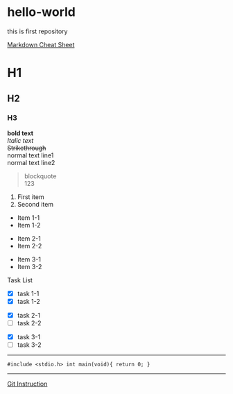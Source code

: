 # hello-world
this is first repository

[Markdown Cheat Sheet](https://www.markdownguide.org/cheat-sheet/)

# H1
## H2
### H3

**bold text**\
*Italic text*\
~~Strikethrough~~\
normal text line1\
normal text line2

> blockquote\
> 123

1. First item
2. Second item

* Item 1-1
* Item 1-2
+ Item 2-1
+ Item 2-2
- Item 3-1
- Item 3-2

Task List
* [x] task 1-1
* [x] task 1-2
+ [x] task 2-1
+ [ ] task 2-2
- [x] task 3-1
- [ ] task 3-2

---

`#include <stdio.h>
int main(void){
  return 0;
}
`

***

[Git Instruction](https://github.com/Lewis24Lin/hello-world.git)
